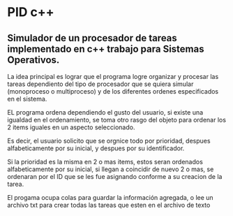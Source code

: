 # PID c++
## Simulador de un procesador de tareas implementado en c++ trabajo para Sistemas Operativos.
La idea principal es lograr que el programa logre organizar y procesar las tareas dependiento  del tipo de procesador que se quiera simular (monoproceso o multiproceso) y de los diferentes ordenes especificados en el sistema.

EL programa ordena dependiendo el gusto del usuario, si existe una igualdad en el ordenamiento, se toma otro rasgo del objeto para ordenar los 2 items iguales en un aspecto seleccionado.

Es decir, el usuario solicito que se orgnice todo por prioridad, despues alfabeticamente por su inicial, y despues por su identificador.

Si la prioridad es la misma en 2 o mas items, estos seran ordenados alfabeticamente por su inicial, si llegan a coincidir de nuevo 2 o mas, se ordenaran por el ID que se les fue asignando conforme a su creacion de la tarea.

El progama ocupa colas para guardar la información agregada, o lee un archivo txt para crear todas las tareas que esten en el archivo de texto
